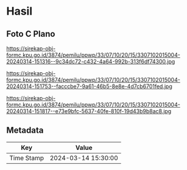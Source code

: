 # Hasil

## Foto C Plano

https://sirekap-obj-formc.kpu.go.id/3874/pemilu/ppwp/33/07/10/20/15/3307102015004-20240314-151316--9c34dc72-c432-4a64-992b-313f6df74300.jpg

https://sirekap-obj-formc.kpu.go.id/3874/pemilu/ppwp/33/07/10/20/15/3307102015004-20240314-151753--facccbe7-9a61-46b5-8e8e-4d7cb6701fed.jpg

https://sirekap-obj-formc.kpu.go.id/3874/pemilu/ppwp/33/07/10/20/15/3307102015004-20240314-151817--e73e9bfc-5637-40fe-810f-19d43b9b8ac8.jpg


## Metadata

| Key        | Value               |
| ---------- | ------------------- |
| Time Stamp | 2024-03-14 15:30:00 |



